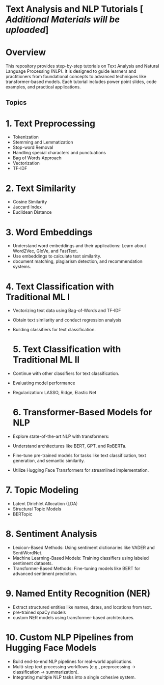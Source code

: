 # Text Analysis and NLP Tutorials [ _Additional Materials will be uploaded_]

# Overview
This repository provides step-by-step tutorials on Text Analysis and Natural Language Processing (NLP). It is designed to guide learners and practitioners from foundational concepts to advanced techniques like transformer-based models. Each tutorial includes power point slides, code examples, and practical applications.

## Topics 

# 1. Text Preprocessing
- Tokenization
- Stemming and Lemmatization
- Stop-word Removal
- Handling special characters and punctuations
- Bag of Words Approach
- Vectorization
- TF-IDF 

# 2. Text Similarity
- Cosine Similarity
- Jaccard Index
- Euclidean Distance

# 3. Word Embeddings
- Understand word embeddings and their applications: Learn about Word2Vec, GloVe, and FastText.
- Use embeddings to calculate text similarity.
- document matching, plagiarism detection, and recommendation systems.

# 4. Text Classification with Traditional ML I
- Vectorizing text data using Bag-of-Words and TF-IDF
- Obtain text similarity and conduct regression analysis 
- Building classifiers for text classification.

  # 5. Text Classification with Traditional ML II
- Continue with other classifiers for text classification.
- Evaluating model performance
- Regularization: LASSO, Ridge, Elastic Net

  # 6. Transformer-Based Models for NLP
- Explore state-of-the-art NLP with transformers:
- Understand architectures like BERT, GPT, and RoBERTa.
- Fine-tune pre-trained models for tasks like text classification, text generation, and semantic similarity.
- Utilize Hugging Face Transformers for streamlined implementation.

# 7. Topic Modeling
- Latent Dirichlet Allocation (LDA)
- Structural Topic Models 
- BERTopic

# 8. Sentiment Analysis
- Lexicon-Based Methods: Using sentiment dictionaries like VADER and SentiWordNet.
- Machine Learning-Based Models: Training classifiers using labeled sentiment datasets.
- Transformer-Based Methods: Fine-tuning models like BERT for advanced sentiment prediction.

  
# 9. Named Entity Recognition (NER)
- Extract structured entities like names, dates, and locations from text.
- pre-trained spaCy models
- custom NER models using transformer-based architectures.


# 10. Custom NLP Pipelines from Hugging Face Models 
- Build end-to-end NLP pipelines for real-world applications.
- Multi-step text processing workflows (e.g., preprocessing → classification → summarization).
- Integrating multiple NLP tasks into a single cohesive system.

